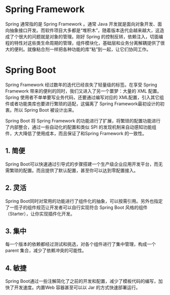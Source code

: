 # Spring Framework

Spring 通常指的是 Spring Framework 。通常 Java 开发就是面向对象开发、面向抽象接口开发。而软件项目大多都是“堆积木”，随着版本迭代会越来越大，这造成了个很大的问题就是对象的管理。刚好
Spring 的控制反转，依赖注入，切面编程的特性对这些类生命周期的管理，组件模块化，基础层和业务分离解耦提供了很大的便利。就像粘合剂一样把各种功能的库“粘”到一起，让它们协同工作。

# Spring Boot

Spring Framework 经过数年的迭代已经丧失了轻量级的标签。在享受 Spring Framework 带来的便利的同时，我们又进入了另一个噩梦：大量的
XML 配置。 Spring 使用者不单单要写业务代码，还要通过编写对应的 XML配置，引入其它组件或者功能类库也要进行繁琐的适配，这偏离了
Spring Framework最初设计的初衷。所以 Spring Boot 被设计出来。

Spring Boot 将 Spring Framework 的功能进行了扩展，将繁琐的配置功能进行了内部整合，通过一些自动化的配置和类似 SPI
的发现机制来自动感知功能组件，大大降低了使用成本，而且保证了和Spring Framework 的一致性。

## 1. 简便
   Spring Boot可以快速通过引导式的步骤搭建一个生产级企业应用开发平台，而无需繁琐的配置。而且提供了默认配置，甚至你可以达到零配置接入。

## 2. 灵活
   Spring Boot同时对常用的功能进行了组件化的抽象，可以按需引用。另外也指定了一揽子的组件规范让开发者可以自行实现符合 Spring Boot 风格的组件（Starter），让你实现插件化开发。

## 3. 集中
   每一个版本的依赖都经过测试和挑选，对各个组件进行了集中管理，构成一个 parent 集合，减少了依赖冲突的可能性。

## 4. 敏捷
   Spring Boot通过一些注解简化了之前的开发和配置，减少了模板代码的编写，加快了开发速度。内置Web 容器甚至可以以 Jar 的方式快速部署运行。